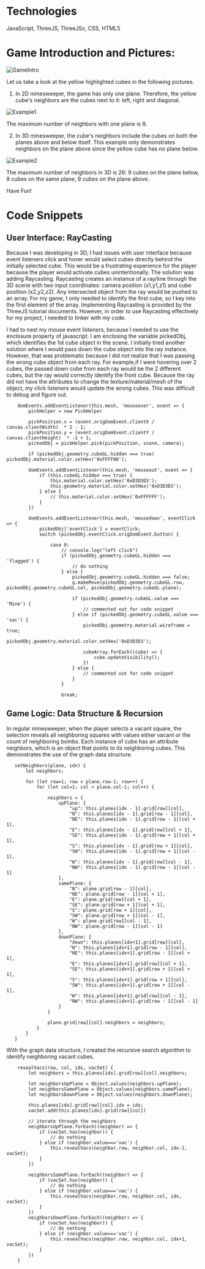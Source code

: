 <h1>
Technologies
</h1>

JavaScript, ThreeJS, ThreeJSx, CSS, HTML5

<h1>
Game Introduction and Pictures:
</h1>

![GameIntro](assets/game_intro1.png)
 
Let us take a look at the yellow highlighted cubes in the following pictures. 

1. In 2D minesweeper, the game has only one plane. Therefore, the yellow cube's neighbors are the cubes next to it: left, right and diagonal.

![Example1](assets/example1.png)

The maximum number of neighbors with one plane is 8. 

2. In 3D minesweeper, the cube's neighbors include the cubes on both the planes above and below itself. This example only demonstrates neighbors on the plane above since the yellow cube has no plane below. 

![Example2](assets/example2.png)

The maximum number of neighbors in 3D is 26: 9 cubes on the plane below, 8 cubes on the same plane, 9 cubes on the plane above. 

Have Fun!

<h1>
Code Snippets
</h1>

<h2>
User Interface: RayCasting
</h2>

Because I was developing in 3D, I had issues with user interface because event listeners click and hover would select cubes directly behind the initially selected cube. This would be a frustrating experience for the player because the player would activate cubes unintentionally. The solution was adding Raycasting. Raycasting creates an instance of a ray/line through the 3D scene with two input coordinates: camera position (x1,y1,z1) and cube position (x2,y2,z2). Any intersected object from the ray would be pushed to an array. For my game, I only needed to identify the first cube, so I key into the first element of the array. Implementing Raycasting is provided by the ThreeJS tutorial documents. However, in order to use Raycasting effectively for my project, I needed to tinker with my code. 

I had to nest my mouse event listeners, because I needed to use the enclosure property of javascript. I am enclosing the variable pickedObj, which identifies the 1st cube object in the scene. I initially tried another solution where I would pass down the cube object into the ray instance. However, that was problematic because I did not realize that I was passing the wrong cube object from each ray. For example,if I were hovering over 2 cubes, the passed down cube from each ray would be the 2 different cubes, but the ray would correctly identify the front cube. Because the ray did not have the attributes to change the texture/material/mesh of the object, my click listeners would update the wrong cubes. This was difficult to debug and figure out.  

```
    domEvents.addEventListener(this.mesh, 'mouseover', event => {
        pickHelper = new PickHelper

        pickPosition.x = (event.origDomEvent.clientX / canvas.clientWidth)  * 2 - 1;
        pickPosition.y = (event.origDomEvent.clientY / canvas.clientHeight)  * -2 + 1;
        pickedObj = pickHelper.pick(pickPosition, scene, camera);

        if (pickedObj.geometry.cubeGL.hidden === true) pickedObj.material.color.setHex('0xFFFF00');

        domEvents.addEventListener(this.mesh, 'mouseout', event => {
            if (this.cubeGL.hidden === true) {
                this.material.color.setHex('0xD3D3D3');
                this.geometry.material.color.setHex('0xD3D3D3');
            } else {
                // this.material.color.setHex('0xFFFFFF');
            }
        })

        domEvents.addEventListener(this.mesh, 'mousedown', eventClick => {
            pickedObj['eventClick'] = eventClick;
            switch (pickedObj.eventClick.origDomEvent.button) {

                case 0:
                    // console.log("left click")
                    if (pickedObj.geometry.cubeGL.hidden === 'flagged') {
                        // do nothing
                    } else {
                        pickedObj.geometry.cubeGL.hidden === false;
                        g.makeMove(pickedObj.geometry.cubeGL.row, pickedObj.geometry.cubeGL.col, pickedObj.geometry.cubeGL.plane);
                        
                        if (pickedObj.geometry.cubeGL.value === 'Mine') {
                            // commented out for code snippet
                        } else if (pickedObj.geometry.cubeGL.value === 'vac') { 
                            pickedObj.geometry.material.wireframe = true;
                            pickedObj.geometry.material.color.setHex('0xD3D3D3');
                            
                            cubeArray.forEach((cube) => {
                                cube.updateVisibility();
                            })
                        } else {
                            // commented out for code snippet
                        }
                    }

                    break;
```
<h2>
Game Logic: Data Structure & Recursion
</h2>

 In regular minesweeper, when the player selects a vacant square, the selection reveals all neighboring squares with values either vacant or the count of neighboring bombs. Each instance of cube has an attribute neighbors, which is an object that points to its neighboring cubes. This demonstrates the use of the graph data structure. 
 
 ```
    setNeighbors(plane, idx) {
        let neighbors;
        
        for (let row=1; row < plane.row-1; row++) {
            for (let col=1; col < plane.col-1; col++) { 

                neighbors = {
                    upPlane: {
                        "up": this.planes[idx - 1].grid[row][col],
                        "N": this.planes[idx - 1].grid[row - 1][col],
                        "NE": this.planes[idx - 1].grid[row - 1][col + 1],
                        "E": this.planes[idx - 1].grid[row][col + 1],
                        "SE": this.planes[idx - 1].grid[row + 1][col + 1],
                        "S": this.planes[idx - 1].grid[row + 1][col],
                        "SW": this.planes[idx - 1].grid[row + 1][col - 1],
                        "W": this.planes[idx - 1].grid[row][col - 1],
                        "NW": this.planes[idx - 1].grid[row - 1][col - 1]
                    },
                    samePlane: {
                        "N": plane.grid[row - 1][col],
                        "NE": plane.grid[row - 1][col + 1],
                        "E": plane.grid[row][col + 1],
                        "SE": plane.grid[row + 1][col + 1],
                        "S": plane.grid[row + 1][col],
                        "SW": plane.grid[row + 1][col - 1],
                        "W": plane.grid[row][col - 1],
                        "NW": plane.grid[row - 1][col - 1]
                    },
                    downPlane: {
                        "down": this.planes[idx+1].grid[row][col],
                        "N": this.planes[idx+1].grid[row - 1][col],
                        "NE": this.planes[idx+1].grid[row - 1][col + 1],
                        "E": this.planes[idx+1].grid[row][col + 1],
                        "SE": this.planes[idx+1].grid[row + 1][col + 1],
                        "S": this.planes[idx+1].grid[row + 1][col],
                        "SW": this.planes[idx+1].grid[row + 1][col - 1],
                        "W": this.planes[idx+1].grid[row][col - 1],
                        "NW": this.planes[idx+1].grid[row - 1][col - 1]
                    }
                }
                
                plane.grid[row][col].neighbors = neighbors;
            }
        }
    }
```

With the graph data structure, I created the recursive search algorithm to identify neighboring vacant cubes. 

```
    revealVacs(row, col, idx, vacSet) {
        let neighbors = this.planes[idx].grid[row][col].neighbors;

        let neighborsUpPlane = Object.values(neighbors.upPlane);
        let neighborsSamePlane = Object.values(neighbors.samePlane);
        let neighborsDownPlane = Object.values(neighbors.downPlane);

        this.planes[idx].grid[row][col].idx = idx;
        vacSet.add(this.planes[idx].grid[row][col])

        // iterate through the neighbors
        neighborsUpPlane.forEach((neighbor) => {
            if (vacSet.has(neighbor)) { 
                // do nothing
            } else if (neighbor.value==='vac') {
                this.revealVacs(neighbor.row, neighbor.col, idx-1, vacSet);
            }
        })

        neighborsSamePlane.forEach((neighbor) => {
            if (vacSet.has(neighbor)) {
                // do nothing
            } else if (neighbor.value==='vac') {
                this.revealVacs(neighbor.row, neighbor.col, idx, vacSet);
            }
        })
        neighborsDownPlane.forEach((neighbor) => {
            if (vacSet.has(neighbor)) {
                // do nothing
            } else if (neighbor.value==='vac') {
                this.revealVacs(neighbor.row, neighbor.col, idx+1, vacSet);
            }
        })
    }
```
